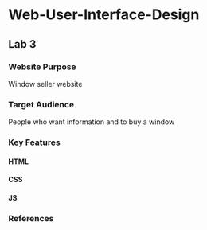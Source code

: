 # Web-User-Interface-Design
## Lab 3
### Website Purpose
Window seller website

### Target Audience
People who want information and to buy a window

### Key Features
#### HTML

#### CSS

#### JS


### References
